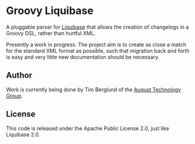 # Groovy Liquibase
A pluggable parser for [Liquibase](http://liquibase.org) that allows the creation of changelogs in a Groovy DSL, rather than hurtful XML.

Presently a work in progress. The project aim is to create as close a match for the standard XML format as possible, such that migration back and forth is easy and very little new documentation should be necessary.

## Author
Work is currently being done by Tim Berglund of the [August Technology Group](http://augusttechgroup.com).

## License
This code is released under the Apache Public License 2.0, just like Liquibase 2.0.
